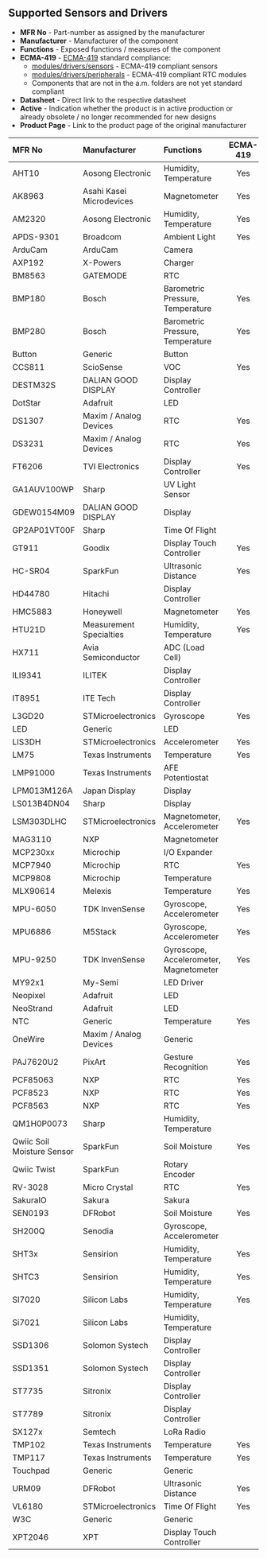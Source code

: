 ## Supported Sensors and Drivers

* **MFR No** - Part-number as assigned by the manufacturer
* **Manufacturer**  - Manufacturer of the component
* **Functions** - Exposed functions / measures of the component
* **ECMA-419** - [ECMA-419](https://www.ecma-international.org/publications-and-standards/standards/ecma-419/) standard compliance:
   * [modules/drivers/sensors](https://github.com/Moddable-OpenSource/moddable/tree/public/modules/drivers/sensors) - ECMA-419 compliant sensors
   * [modules/drivers/peripherals](https://github.com/Moddable-OpenSource/moddable/tree/public/modules/drivers/peripherals) - ECMA-419 compliant RTC modules
   * Components that are not in the a.m. folders are not yet standard compliant
* **Datasheet** - Direct link to the respective datasheet
* **Active** - Indication whether the product is in active production or already obsolete / no longer recommended for new designs
* **Product Page** - Link to the product page of the original manufacturer

| **MFR No**                 | **Manufacturer**         | **Functions**                          | **ECMA-419** | **Datasheet**                                                                                                                                                        | **Active** | **Product Page**                                                                                                                                                                 |
| :------------------------- | :----------------------- | :------------------------------------- | :----------: | :------------------------------------------------------------------------------------------------------------------------------------------------------------------: | :--------: | :------------------------------------------------------------------------------------------------------------------------------------------------------------------------------: |
| AHT10                      | Aosong Electronic        | Humidity, Temperature                  | Yes          | [Link](https://server4.eca.ir/eshop/AHT10/Aosong_AHT10_en_draft_0c.pdf)                                                                                              |            | [Link](http://www.aosong.com/en/products-40.html)                                                                                                                                |
| AK8963                     | Asahi Kasei Microdevices | Magnetometer                           | Yes          | [Link](https://download.mikroe.com/documents/datasheets/ak8963c-datasheet.pdf)                                                                                       |            |                                                                                                                                                                                  |
| AM2320                     | Aosong Electronic        | Humidity, Temperature                  | Yes          | [Link](https://cdn-learn.adafruit.com/downloads/pdf/adafruit-am2320-temperature-humidity-i2c-sensor.pdf)                                                             |            | [Link](http://www.aosong.com/en/products-41.html)                                                                                                                                |
| APDS-9301                  | Broadcom                 | Ambient Light                          | Yes          | [Link](https://www2.mouser.com/datasheet/2/678/av02-2315en-1827955.pdf)                                                                                              | No         | [Link](https://www.broadcom.com/products/optical-sensors/ambient-light-photo-sensors/apds-9301)                                                                                  |
| ArduCam                    | ArduCam                  | Camera                                 |              | [Link](https://www.arducam.com/)                                                                                                                                     |            |                                                                                                                                                                                  |
| AXP192                     | X-Powers                 | Charger                                |              | [Link](http://www.x-powers.com/en.php/Info/down/id/50)                                                                                                               |            | [Link](http://www.x-powers.com/en.php/Info/product_detail/article_id/29)                                                                                                         |
| BM8563                     | GATEMODE                 | RTC                                    |              | [Link](https://datasheet.lcsc.com/lcsc/2207281130_GATEMODE-BM8563ESA_C269877.pdf)                                                                                    |            |                                                                                                                                                                                  |
| BMP180                     | Bosch                    | Barometric Pressure, Temperature       | Yes          | [Link](https://eu.mouser.com/datasheet/2/783/BST-BMP180-DS000-1509579.pdf)                                                                                           | No         |                                                                                                                                                                                  |
| BMP280                     | Bosch                    | Barometric Pressure, Temperature       | Yes          | [Link](https://www.bosch-sensortec.com/media/boschsensortec/downloads/datasheets/bst-bmp280-ds001.pdf)                                                               | No         | [Link](https://www.bosch-sensortec.com/products/environmental-sensors/pressure-sensors/bmp280/)                                                                                  |
| Button                     | Generic                  | Button                                 |              | n/a                                                                                                                                                                  |            |                                                                                                                                                                                  |
| CCS811                     | ScioSense                | VOC                                    | Yes          | [Link](https://www.sciosense.com/wp-content/uploads/documents/SC-001232-DS-3-CCS811B-Datasheet-Revision-2.pdf)                                                       | No         | [Link](https://www.sciosense.com/products/air-quality-sensors-environmental-sensors/ccs811/)                                                                                     |
| DESTM32S                   | DALIAN GOOD DISPLAY      | Display Controller                     |              | [Link](https://www.e-paper-display.com/DESTM32-S%20Specification%20ver1.3e862.pdf?method=picker&flag=all&id=5a704370-425a-46c9-a84e-0629ff199b31&fileId=467&v=4.zip) |            |                                                                                                                                                                                  |
| DotStar                    | Adafruit                 | LED                                    |              | n/a                                                                                                                                                                  |            |                                                                                                                                                                                  |
| DS1307                     | Maxim / Analog Devices   | RTC                                    | Yes          | [Link](https://www.analog.com/media/en/technical-documentation/data-sheets/DS1307.pdf)                                                                               |            | [Link](https://www.analog.com/en/products/ds1307.html#product-overview)                                                                                                          |
| DS3231                     | Maxim / Analog Devices   | RTC                                    | Yes          | [Link](https://datasheets.maximintegrated.com/en/ds/DS3231.pdf)                                                                                                      |            | [Link](https://www.analog.com/en/products/ds3231.html)                                                                                                                           |
| FT6206                     | TVI Electronics          | Display Controller                     | Yes          | [Link](https://www.tvielectronics.com/ocart/download/controller/FT6206.pdf)                                                                                          |            | [Link](https://www.tvielectronics.com/ocart/ttl28g-2403200w)                                                                                                                     |
| GA1AUV100WP                | Sharp                    | UV Light Sensor                        |              | [Link](https://www.mouser.com/datasheet/2/365/GA1AUV100WP_SPEC-1360346.pdf)                                                                                          |            | [Link](https://www.sharpsde.com/products/optoelectronic-components/model/ga1auv100wp/)                                                                                           |
| GDEW0154M09                | DALIAN GOOD DISPLAY      | Display                                |              | [Link](https://www.good-display.com/comp/xcompanyFile/downloadNew.do?appId=24&fid=333&id=19)                                                                         |            | [Link](https://www.good-display.com/product/1.54-inch-e-paper-display-high-resolution-200x200-fast-refresh,-GDEW0154M09-206.html)                                                |
| GP2AP01VT00F               | Sharp                    | Time Of Flight                         |              | [Link](https://www.mouser.de/datasheet/2/365/Sharp_Electronic_Components_2016_Catalog-1839228.pdf)                                                                   |            |                                                                                                                                                                                  |
| GT911                      | Goodix                   | Display Touch Controller               | Yes          | [Link](https://www.distec.de/fileadmin/pdf/produkte/Touchcontroller/DDGroup/GT911_Datasheet.pdf)                                                                     |            | [Link](https://www.goodix.com/en/product/touch/touch_screen_controller)                                                                                                          |
| HC-SR04                    | SparkFun                 | Ultrasonic Distance                    | Yes          | [Link](https://cdn.sparkfun.com/datasheets/Sensors/Proximity/HCSR04.pdf)                                                                                             |            | [Link](https://www.sparkfun.com/products/15569)                                                                                                                                  |
| HD44780                    | Hitachi                  | Display Controller                     |              | [Link](https://www.adafruit.com/datasheets/HD44780.pdf)                                                                                                              |            |                                                                                                                                                                                  |
| HMC5883                    | Honeywell                | Magnetometer                           | Yes          | [Link](https://cdn-shop.adafruit.com/datasheets/HMC5883L_3-Axis_Digital_Compass_IC.pdf)                                                                              |            |                                                                                                                                                                                  |
| HTU21D                     | Measurement Specialties  | Humidity, Temperature                  | Yes          | [Link](https://www2.mouser.com/datasheet/2/418/5/NG_DS_HPC199_6_A1-1128627.pdf)                                                                                      |            | [Link](https://www.te.com/usa-en/product-CAT-HSC0004.html?q=HTU21D&source=header)                                                                                                |
| HX711                      | Avia Semiconductor       | ADC (Load Cell)                        |              | [Link](http://en.aviaic.com/images/ueditor/1566291913105272.pdf)                                                                                                     |            | [Link](http://en.aviaic.com/detail/730856.html)                                                                                                                                  |
| ILI9341                    | ILITEK                   | Display Controller                     |              | [Link](https://www.digikey.com/htmldatasheets/production/1640716/0/0/1/ILI9341-Datasheet.pdf)                                                                        |            |                                                                                                                                                                                  |
| IT8951                     | ITE Tech                 | Display Controller                     |              | [Link](https://www.waveshare.net/w/upload/1/18/IT8951_D_V0.2.4.3_20170728.pdf)                                                                                       |            | [Link](https://www.ite.com.tw/en/product/view?mid=95)                                                                                                                            |
| L3GD20                     | STMicroelectronics       | Gyroscope                              | Yes          | [Link](https://www.st.com/resource/en/datasheet/l3gd20.pdf)                                                                                                          | No         | [Link](https://www.st.com/en/mems-and-sensors/l3gd20.html)                                                                                                                       |
| LED                        | Generic                  | LED                                    |              | n/a                                                                                                                                                                  |            |                                                                                                                                                                                  |
| LIS3DH                     | STMicroelectronics       | Accelerometer                          | Yes          | [Link](https://www.st.com/resource/en/datasheet/lis3dh.pdf)                                                                                                          |            | [Link](https://www.st.com/en/mems-and-sensors/lis3dh.html)                                                                                                                       |
| LM75                       | Texas Instruments        | Temperature                            | Yes          | [Link](https://www.ti.com/lit/gpn/lm75b)                                                                                                                             |            | [Link](https://www.ti.com/product/LM75B)                                                                                                                                         |
| LMP91000                   | Texas Instruments        | AFE Potentiostat                       |              | [Link](https://www.ti.com/lit/gpn/lmp91000)                                                                                                                          |            | [Link](https://www.ti.com/product/LMP91000)                                                                                                                                      |
| LPM013M126A                | Japan Display            | Display                                |              | [Link](https://www.j-display.com/product/pdf/Datasheet/4LPM013M126A_specification_Ver02.pdf)                                                                         |            |                                                                                                                                                                                  |
| LS013B4DN04                | Sharp                    | Display                                |              | [Link](https://www.mouser.com/catalog/specsheets/LS013B4DN04(3V_FPC).pdf)                                                                                            |            |                                                                                                                                                                                  |
| LSM303DLHC                 | STMicroelectronics       | Magnetometer, Accelerometer            | Yes          | [Link](https://www.st.com/resource/en/datasheet/lsm303dlhc.pdf)                                                                                                      | No         | [Link](https://www.st.com/en/mems-and-sensors/lsm303dlhc.html)                                                                                                                   |
| MAG3110                    | NXP                      | Magnetometer                           |              | [Link](https://www.nxp.com/docs/en/data-sheet/MAG3110.pdf)                                                                                                           | No         | [Link](https://www.nxp.com/products/no-longer-manufactured/high-accuracy-3d-magnetometer:MAG3110)                                                                                |
| MCP230xx                   | Microchip                | I/O Expander                           |              | [Link](https://ww1.microchip.com/downloads/aemDocuments/documents/APID/ProductDocuments/DataSheets/MCP23017-Data-Sheet-DS20001952.pdf)                               |            | [Link](https://www.microchip.com/en-us/product/mcp23017)                                                                                                                         |
| MCP7940                    | Microchip                | RTC                                    | Yes          | [Link](https://ww1.microchip.com/downloads/aemDocuments/documents/MPD/ProductDocuments/DataSheets/MCP7940N-Battery-Backed-I2C-RTCC-with-SRAM-20005010J.pdf)          |            | [Link](https://www.microchip.com/en-us/product/MCP7940N)                                                                                                                         |
| MCP9808                    | Microchip                | Temperature                            |              | [Link](https://ww1.microchip.com/downloads/en/DeviceDoc/25095A.pdf)                                                                                                  |            | [Link](https://www.microchip.com/en-us/product/MCP9808)                                                                                                                          |
| MLX90614                   | Melexis                  | Temperature                            | Yes          | [Link](https://media.melexis.com/-/media/files/documents/datasheets/mlx90614-datasheet-melexis.pdf)                                                                  |            | [Link](https://www.melexis.com/en/product/mlx90614/digital-plug-play-infrared-thermometer-to-can)                                                                                |
| MPU-6050                   | TDK InvenSense           | Gyroscope, Accelerometer               | Yes          | [Link](https://invensense.tdk.com/wp-content/uploads/2015/02/MPU-6000-Datasheet1.pdf)                                                                                | No         | [Link](https://invensense.tdk.com/products/motion-tracking/6-axis/mpu-6050/)                                                                                                     |
| MPU6886                    | M5Stack                  | Gyroscope, Accelerometer               | Yes          | [Link](https://m5stack.oss-cn-shenzhen.aliyuncs.com/resource/docs/datasheet/core/MPU-6886-000193%2Bv1.1_GHIC_en.pdf)                                                 |            | [Link](https://shop.m5stack.com/products/6-axis-imu-unitmpu6886)                                                                                                                 |
| MPU-9250                   | TDK InvenSense           | Gyroscope, Accelerometer, Magnetometer | Yes          | [Link](https://invensense.wpenginepowered.com/wp-content/uploads/2015/02/PS-MPU-9250A-01-v1.1.pdf)                                                                   | No         | [Link](https://invensense.tdk.com/products/motion-tracking/9-axis/mpu-9250/)                                                                                                     |
| MY92x1                     | My-Semi                  | LED Driver                             |              | [Link](http://www.my-semi.com.tw/file/MY9231_BF_0.91.pdf)                                                                                                            |            | [Link](http://www.my-semi.com/content/products/product_mean.aspx?id=4)                                                                                                           |
| Neopixel                   | Adafruit                 | LED                                    |              | n/a                                                                                                                                                                  |            |                                                                                                                                                                                  |
| NeoStrand                  | Adafruit                 | LED                                    |              | n/a                                                                                                                                                                  |            |                                                                                                                                                                                  |
| NTC                        | Generic                  | Temperature                            | Yes          | n/a                                                                                                                                                                  |            |                                                                                                                                                                                  |
| OneWire                    | Maxim / Analog Devices   | Generic                                |              | [Link](https://www.analog.com/media/en/technical-documentation/tech-articles/1wire-communication-through-software--maxim-integrated.pdf)                             |            |                                                                                                                                                                                  |
| PAJ7620U2                  | PixArt                   | Gesture Recognition                    | Yes          | [Link](https://www.waveshare.com/w/upload/1/15/PAJ7620U2_GDS-R1.0_29032016_41002AEN.pdf)                                                                             |            | [Link](https://www.pixart.com/products-detail/37/PAJ7620U2)                                                                                                                      |
| PCF85063                   | NXP                      | RTC                                    | Yes          | [Link](https://www.nxp.com/docs/en/data-sheet/PCF85063A.pdf)                                                                                                         |            | [Link](https://www.nxp.com/products/peripherals-and-logic/signal-chain/real-time-clocks/rtcs-with-ic-bus/tiny-real-time-clock-calendar-with-alarm-function-and-ic-bus:PCF85063A) |
| PCF8523                    | NXP                      | RTC                                    | Yes          | [Link](https://www.nxp.com/docs/en/data-sheet/PCF8523.pdf)                                                                                                           |            | [Link](https://www.nxp.com/products/peripherals-and-logic/signal-chain/real-time-clocks/rtcs-with-ic-bus/100-na-real-time-clock-calendar-with-battery-backup:PCF8523)            |
| PCF8563                    | NXP                      | RTC                                    | Yes          | [Link](https://www.nxp.com/docs/en/data-sheet/PCF8563.pdf)                                                                                                           |            | [Link](https://www.nxp.com/products/peripherals-and-logic/signal-chain/real-time-clocks/rtcs-with-ic-bus/real-time-clock-calendar:PCF8563)                                       |
| QM1H0P0073                 | Sharp                    | Humidity, Temperature                  |              | [Link](https://media.digikey.com/pdf/Data%20Sheets/Sharp%20PDFs/QM1H0P0073.pdf)                                                                                      |            |                                                                                                                                                                                  |
| Qwiic Soil Moisture Sensor | SparkFun                 | Soil Moisture                          | Yes          | [Link](https://www.sparkfun.com/products/17731)                                                                                                                      |            | [Link](https://www.sparkfun.com/products/17731)                                                                                                                                  |
| Qwiic Twist                | SparkFun                 | Rotary Encoder                         |              | [Link](https://www.sparkfun.com/products/15083)                                                                                                                      |            | [Link](https://www.sparkfun.com/products/15083)                                                                                                                                  |
| RV-3028                    | Micro Crystal            | RTC                                    | Yes          | [Link](https://www.microcrystal.com/fileadmin/Media/Products/RTC/Datasheet/RV-3028-C7.pdf)                                                                           |            | [Link](https://www.microcrystal.com/en/products/real-time-clock-rtc-modules/rv-3028-c7/)                                                                                         |
| SakuraIO                   | Sakura                   | Sakura                                 |              | [Link](https://github.com/sakuraio/SakuraIOArduino)                                                                                                                  |            |                                                                                                                                                                                  |
| SEN0193                    | DFRobot                  | Soil Moisture                          | Yes          | [Link](https://wiki.dfrobot.com/Capacitive_Soil_Moisture_Sensor_SKU_SEN0193)                                                                                         |            | [Link](https://wiki.dfrobot.com/Capacitive_Soil_Moisture_Sensor_SKU_SEN0193)                                                                                                     |
| SH200Q                     | Senodia                  | Gyroscope, Accelerometer               |              | [Link](https://m5stack.oss-cn-shenzhen.aliyuncs.com/resource/docs/datasheet/core/SH200Q_en.pdf)                                                                      | No         |                                                                                                                                                                                  |
| SHT3x                      | Sensirion                | Humidity, Temperature                  | Yes          | [Link](https://sensirion.com/resource/datasheet/sht3x-a)                                                                                                             |            | [Link](https://sensirion.com/products/catalog/?filter_series=370b616d-de4c-469f-a22b-e5e8737481b5)                                                                               |
| SHTC3                      | Sensirion                | Humidity, Temperature                  | Yes          | [Link](https://sensirion.com/media/documents/643F9C8E/63A5A436/Datasheet_SHTC3.pdf)                                                                                  |            | [Link](https://sensirion.com/products/catalog/SHTC3/)                                                                                                                            |
| SI7020                     | Silicon Labs             | Humidity, Temperature                  | Yes          | [Link](https://www.silabs.com/documents/public/data-sheets/Si7020-A20.pdf)                                                                                           |            | [Link](https://www.silabs.com/sensors/humidity/si7006-13-20-21-34/device.si7020-a20-gm1?tab=specs)                                                                               |
| Si7021                     | Silicon Labs             | Humidity, Temperature                  |              | [Link](https://www.silabs.com/documents/public/data-sheets/Si7021-A20.pdf)                                                                                           |            | [Link](https://www.silabs.com/sensors/humidity/si7006-13-20-21-34/device.si7021-a20-gm1?tab=specs)                                                                               |
| SSD1306                    | Solomon Systech          | Display Controller                     |              | [Link](https://cdn-shop.adafruit.com/datasheets/SSD1306.pdf)                                                                                                         |            | [Link](https://www.solomon-systech.com/product/ssd1306/)                                                                                                                         |
| SSD1351                    | Solomon Systech          | Display Controller                     |              | [Link](https://www.digikey.co.il/htmldatasheets/production/1797896/0/0/1/ssd1351.pdf)                                                                                |            | [Link](https://www.solomon-systech.com/product/ssd1351/)                                                                                                                         |
| ST7735                     | Sitronix                 | Display Controller                     |              | [Link](https://www.displayfuture.com/Display/datasheet/controller/ST7735.pdf)                                                                                        |            |                                                                                                                                                                                  |
| ST7789                     | Sitronix                 | Display Controller                     |              | [Link](https://www.crystalfontz.com/controllers/Sitronix/ST7789V/470/)                                                                                               |            |                                                                                                                                                                                  |
| SX127x                     | Semtech                  | LoRa Radio                             |              | [Link](https://www2.mouser.com/pdfdocs/sx1276_77_78_79.pdf)                                                                                                          |            |                                                                                                                                                                                  |
| TMP102                     | Texas Instruments        | Temperature                            | Yes          | [Link](https://www.ti.com/lit/gpn/tmp102)                                                                                                                            |            | [Link](https://www.ti.com/product/TMP102)                                                                                                                                        |
| TMP117                     | Texas Instruments        | Temperature                            | Yes          | [Link](https://www.ti.com/lit/gpn/tmp117)                                                                                                                            |            | [Link](https://www.ti.com/product/TMP117)                                                                                                                                        |
| Touchpad                   | Generic                  | Generic                                |              | n/a                                                                                                                                                                  |            |                                                                                                                                                                                  |
| URM09                      | DFRobot                  | Ultrasonic Distance                    | Yes          | [Link](https://wiki.dfrobot.com/URM09_Ultrasonic_Sensor_(Gravity-I2C)_(V1.0)_SKU_SEN0304)                                                                            |            | [Link](https://wiki.dfrobot.com/URM09_Ultrasonic_Sensor_(Gravity_Analog)_SKU_SEN0307)                                                                                            |
| VL6180                     | STMicroelectronics       | Time Of Flight                         | Yes          | [Link](https://www.st.com/resource/en/datasheet/vl6180.pdf)                                                                                                          |            | [Link](https://www.st.com/en/imaging-and-photonics-solutions/vl6180.html)                                                                                                        |
| W3C                        | Generic                  | Generic                                |              | n/a                                                                                                                                                                  |            |                                                                                                                                                                                  |
| XPT2046                    | XPT                      | Display Touch Controller               |              | [Link](https://grobotronics.com/images/datasheets/xpt2046-datasheet.pdf)                                                                                             |            |                                                                                                                                                                                  |
